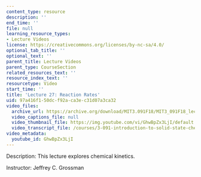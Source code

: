 ```yaml
---
content_type: resource
description: ''
end_time: ''
file: null
learning_resource_types:
- Lecture Videos
license: https://creativecommons.org/licenses/by-nc-sa/4.0/
optional_tab_title: ''
optional_text: ''
parent_title: Lecture Videos
parent_type: CourseSection
related_resources_text: ''
resource_index_text: ''
resourcetype: Video
start_time: ''
title: 'Lecture 27: Reaction Rates'
uid: 97a416f1-50dc-f92a-ca3e-c31d07a3ca32
video_files:
  archive_url: https://archive.org/download/MIT3.091F18/MIT3_091F18_lec27_300k.mp4
  video_captions_file: null
  video_thumbnail_file: https://img.youtube.com/vi/GhwBpZx3LjI/default.jpg
  video_transcript_file: /courses/3-091-introduction-to-solid-state-chemistry-fall-2018/f6dea3b9be40e98e425e67bcf44004f3_GhwBpZx3LjI.pdf
video_metadata:
  youtube_id: GhwBpZx3LjI
---
```


Description: This lecture explores chemical kinetics.

Instructor: Jeffrey C. Grossman

